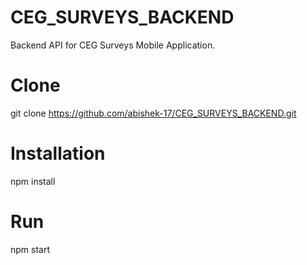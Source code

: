 # CEG_SURVEYS_BACKEND

Backend API for CEG Surveys Mobile Application.

# Clone

git clone https://github.com/abishek-17/CEG_SURVEYS_BACKEND.git

# Installation

npm install

# Run

npm start

